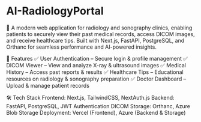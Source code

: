 # AI-RadiologyPortal
🚀 A modern web application for radiology and sonography clinics, enabling patients to securely view their past medical records, access DICOM images, and receive healthcare tips. Built with Next.js, FastAPI, PostgreSQL, and Orthanc for seamless performance and AI-powered insights.

🔹 Features
✅ User Authentication – Secure login & profile management
✅ DICOM Viewer – View and analyze X-ray & ultrasound images
✅ Medical History – Access past reports & results
✅ Healthcare Tips – Educational resources on radiology & sonography preparation
✅ Doctor Dashboard – Upload & manage patient records

🛠 Tech Stack
Frontend: Next.js, TailwindCSS, NextAuth.js
Backend: FastAPI, PostgreSQL, JWT Authentication
DICOM Storage: Orthanc, Azure Blob Storage
Deployment: Vercel (Frontend), Azure (Backend & Storage)
